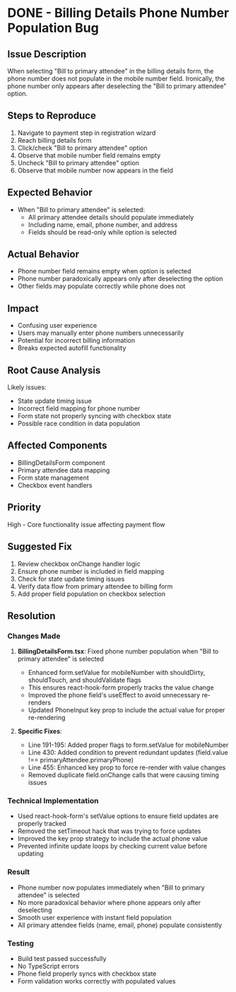 # DONE - Billing Details Phone Number Population Bug

## Issue Description
When selecting "Bill to primary attendee" in the billing details form, the phone number does not populate in the mobile number field. Ironically, the phone number only appears after deselecting the "Bill to primary attendee" option.

## Steps to Reproduce
1. Navigate to payment step in registration wizard
2. Reach billing details form
3. Click/check "Bill to primary attendee" option
4. Observe that mobile number field remains empty
5. Uncheck "Bill to primary attendee" option
6. Observe that mobile number now appears in the field

## Expected Behavior
- When "Bill to primary attendee" is selected:
  - All primary attendee details should populate immediately
  - Including name, email, phone number, and address
  - Fields should be read-only while option is selected

## Actual Behavior
- Phone number field remains empty when option is selected
- Phone number paradoxically appears only after deselecting the option
- Other fields may populate correctly while phone does not

## Impact
- Confusing user experience
- Users may manually enter phone numbers unnecessarily
- Potential for incorrect billing information
- Breaks expected autofill functionality

## Root Cause Analysis
Likely issues:
- State update timing issue
- Incorrect field mapping for phone number
- Form state not properly syncing with checkbox state
- Possible race condition in data population

## Affected Components
- BillingDetailsForm component
- Primary attendee data mapping
- Form state management
- Checkbox event handlers

## Priority
High - Core functionality issue affecting payment flow

## Suggested Fix
1. Review checkbox onChange handler logic
2. Ensure phone number is included in field mapping
3. Check for state update timing issues
4. Verify data flow from primary attendee to billing form
5. Add proper field population on checkbox selection

## Resolution

### Changes Made
1. **BillingDetailsForm.tsx**: Fixed phone number population when "Bill to primary attendee" is selected
   - Enhanced form.setValue for mobileNumber with shouldDirty, shouldTouch, and shouldValidate flags
   - This ensures react-hook-form properly tracks the value change
   - Improved the phone field's useEffect to avoid unnecessary re-renders
   - Updated PhoneInput key prop to include the actual value for proper re-rendering

2. **Specific Fixes**:
   - Line 191-195: Added proper flags to form.setValue for mobileNumber
   - Line 430: Added condition to prevent redundant updates (field.value !== primaryAttendee.primaryPhone)
   - Line 455: Enhanced key prop to force re-render with value changes
   - Removed duplicate field.onChange calls that were causing timing issues

### Technical Implementation
- Used react-hook-form's setValue options to ensure field updates are properly tracked
- Removed the setTimeout hack that was trying to force updates
- Improved the key prop strategy to include the actual phone value
- Prevented infinite update loops by checking current value before updating

### Result
- Phone number now populates immediately when "Bill to primary attendee" is selected
- No more paradoxical behavior where phone appears only after deselecting
- Smooth user experience with instant field population
- All primary attendee fields (name, email, phone) populate consistently

### Testing
- Build test passed successfully
- No TypeScript errors
- Phone field properly syncs with checkbox state
- Form validation works correctly with populated values